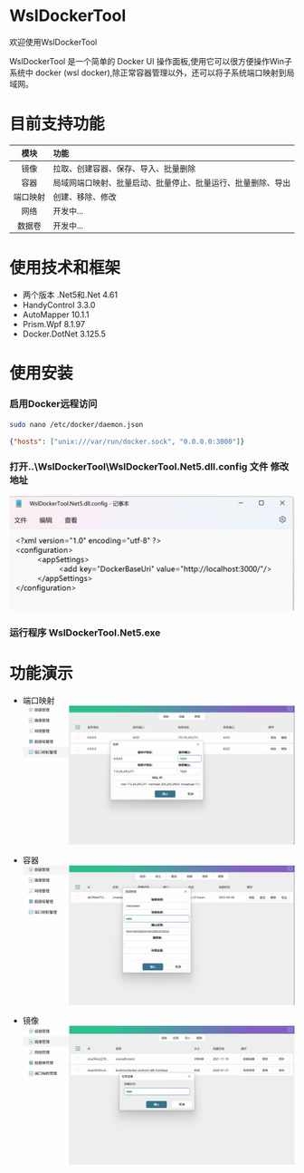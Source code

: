# WslDockerTool

欢迎使用WslDockerTool

WslDockerTool 是一个简单的 Docker UI 操作面板,使用它可以很方便操作Win子系统中 docker (wsl docker),除正常容器管理以外，还可以将子系统端口映射到局域网。


# 目前支持功能

| 模块 | 功能 | 
| :----:| :---- | 
| 镜像 | 拉取、创建容器、保存、导入、批量删除|
| 容器 | 局域网端口映射、批量启动、批量停止、批量运行、批量删除、导出 |
| 端口映射 | 创建、移除、修改 |
| 网络 | 开发中...|
| 数据卷 | 开发中...|


# 使用技术和框架
+ 两个版本 .Net5和.Net 4.61
+ HandyControl 3.3.0
+ AutoMapper 10.1.1
+ Prism.Wpf 8.1.97
+ Docker.DotNet 3.125.5

# 使用安装

###  启用Docker远程访问
 
```sh
sudo nano /etc/docker/daemon.json
```
```Json
{"hosts": ["unix:///var/run/docker.sock", "0.0.0.0:3000"]}
```
###  打开..\WslDockerTool\WslDockerTool.Net5.dll.config 文件 修改地址
 ![WslDockerTool.Net5.dll.config](images/WslDockerTool.Net5.dll.config.png)

### 运行程序 WslDockerTool.Net5.exe

# 功能演示

+ 端口映射
  ![端口映射](images/端口映射.gif)

+ 容器
  ![容器](images/容器.gif)

+ 镜像
  ![镜像](images/镜像.gif)




